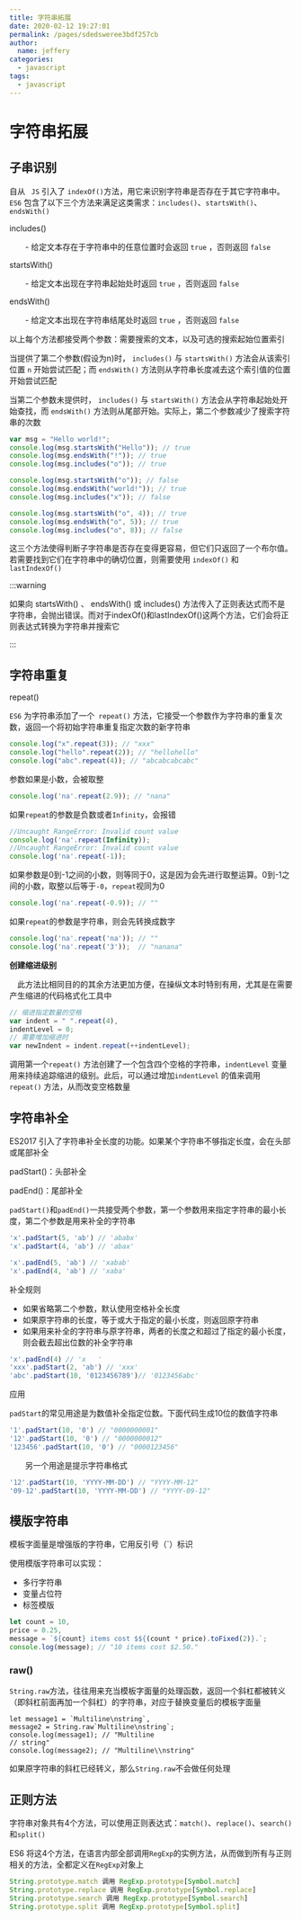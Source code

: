 ```yaml
---
title: 字符串拓展
date: 2020-02-12 19:27:01
permalink: /pages/sdedsweree3bdf257cb
author: 
  name: jeffery
categories: 
  - javascript
tags: 
  - javascript
---
```


# 字符串拓展

## 子串识别

自从 ` JS` 引入了 ` indexOf() `方法，用它来识别字符串是否存在于其它字符串中。`ES6`  包含了以下三个方法来满足这类需求：`includes()`、`startsWith()`、`endsWith()`

includes()

　　- 给定文本存在于字符串中的任意位置时会返回 `true` ，否则返回 `false`

startsWith()

　　- 给定文本出现在字符串起始处时返回 `true` ，否则返回 `false`

endsWith()

　　- 给定文本出现在字符串结尾处时返回 `true` ，否则返回 `false` 

以上每个方法都接受两个参数：需要搜索的文本，以及可选的搜索起始位置索引

当提供了第二个参数(假设为n)时， `includes()` 与 `startsWith()` 方法会从该索引位置 `n` 开始尝试匹配；而 `endsWith()` 方法则从字符串长度减去这个索引值的位置开始尝试匹配

当第二个参数未提供时， `includes()` 与 `startsWith()` 方法会从字符串起始处开始查找，而 `endsWith()` 方法则从尾部开始。实际上，第二个参数减少了搜索字符串的次数

```js
var msg = "Hello world!";
console.log(msg.startsWith("Hello")); // true
console.log(msg.endsWith("!")); // true
console.log(msg.includes("o")); // true

console.log(msg.startsWith("o")); // false
console.log(msg.endsWith("world!")); // true
console.log(msg.includes("x")); // false

console.log(msg.startsWith("o", 4)); // true
console.log(msg.endsWith("o", 5)); // true
console.log(msg.includes("o", 8)); // false
```

这三个方法使得判断子字符串是否存在变得更容易，但它们只返回了一个布尔值。若需要找到它们在字符串中的确切位置，则需要使用 `indexOf()` 和 `lastIndexOf() `

:::warning

如果向 startsWith() 、 endsWith() 或 includes() 方法传入了正则表达式而不是字符串，会抛出错误。而对于indexOf()和lastIndexOf()这两个方法，它们会将正则表达式转换为字符串并搜索它

:::



## 字符串重复

repeat()

`ES6` 为字符串添加了一个` repeat()` 方法，它接受一个参数作为字符串的重复次数，返回一个将初始字符串重复指定次数的新字符串

```js
console.log("x".repeat(3)); // "xxx"
console.log("hello".repeat(2)); // "hellohello"
console.log("abc".repeat(4)); // "abcabcabcabc"
```

参数如果是小数，会被取整

```js
console.log('na'.repeat(2.9)); // "nana"
```

如果`repeat`的参数是负数或者`Infinity`，会报错

```js
//Uncaught RangeError: Invalid count value
console.log('na'.repeat(Infinity));
//Uncaught RangeError: Invalid count value
console.log('na'.repeat(-1));
```

如果参数是0到-1之间的小数，则等同于0，这是因为会先进行取整运算。0到-1之间的小数，取整以后等于`-0`，`repeat`视同为0

```js
console.log('na'.repeat(-0.9)); // ""
```

如果`repeat`的参数是字符串，则会先转换成数字

```js
console.log('na'.repeat('na')); // ""
console.log('na'.repeat('3'));  // "nanana"
```

**创建缩进级别**

　此方法比相同目的的其余方法更加方便，在操纵文本时特别有用，尤其是在需要产生缩进的代码格式化工具中

```js
// 缩进指定数量的空格
var indent = " ".repeat(4),
indentLevel = 0;
// 需要增加缩进时
var newIndent = indent.repeat(++indentLevel);
```

调用第一个`repeat()` 方法创建了一个包含四个空格的字符串，`indentLevel` 变量用来持续追踪缩进的级别。此后，可以通过增加`indentLevel` 的值来调用 `repeat()` 方法，从而改变空格数量



## 字符串补全

ES2017 引入了字符串补全长度的功能。如果某个字符串不够指定长度，会在头部或尾部补全

padStart()：头部补全

padEnd()：尾部补全

`padStart()`和`padEnd()`一共接受两个参数，第一个参数用来指定字符串的最小长度，第二个参数是用来补全的字符串

```js
'x'.padStart(5, 'ab') // 'ababx'
'x'.padStart(4, 'ab') // 'abax'

'x'.padEnd(5, 'ab') // 'xabab'
'x'.padEnd(4, 'ab') // 'xaba'
```

补全规则

- 如果省略第二个参数，默认使用空格补全长度
- 如果原字符串的长度，等于或大于指定的最小长度，则返回原字符串
- 如果用来补全的字符串与原字符串，两者的长度之和超过了指定的最小长度，则会截去超出位数的补全字符串

```js
'x'.padEnd(4) // 'x   '
'xxx'.padStart(2, 'ab') // 'xxx'
'abc'.padStart(10, '0123456789')// '0123456abc'
```

应用

`padStart`的常见用途是为数值补全指定位数。下面代码生成10位的数值字符串

```js
'1'.padStart(10, '0') // "0000000001"
'12'.padStart(10, '0') // "0000000012"
'123456'.padStart(10, '0') // "0000123456"
```

　　另一个用途是提示字符串格式

```js
'12'.padStart(10, 'YYYY-MM-DD') // "YYYY-MM-12"
'09-12'.padStart(10, 'YYYY-MM-DD') // "YYYY-09-12"
```



## 模版字符串

模板字面量是增强版的字符串，它用反引号（`）标识

使用模版字符串可以实现：

- 多行字符串
- 变量占位符
- 标签模版



```js
let count = 10,
price = 0.25,
message = `${count} items cost $${(count * price).toFixed(2)}.`;
console.log(message); // "10 items cost $2.50."
```



### raw()

`String.raw`方法，往往用来充当模板字面量的处理函数，返回一个斜杠都被转义（即斜杠前面再加一个斜杠）的字符串，对应于替换变量后的模板字面量

```
let message1 = `Multiline\nstring`,
message2 = String.raw`Multiline\nstring`;
console.log(message1); // "Multiline
// string"
console.log(message2); // "Multiline\\nstring"
```

如果原字符串的斜杠已经转义，那么`String.raw`不会做任何处理



## 正则方法

字符串对象共有4个方法，可以使用正则表达式：`match()`、`replace()`、`search()`和`split()`

ES6 将这4个方法，在语言内部全部调用`RegExp`的实例方法，从而做到所有与正则相关的方法，全都定义在`RegExp`对象上

```js
String.prototype.match 调用 RegExp.prototype[Symbol.match]
String.prototype.replace 调用 RegExp.prototype[Symbol.replace]
String.prototype.search 调用 RegExp.prototype[Symbol.search]
String.prototype.split 调用 RegExp.prototype[Symbol.split]
```